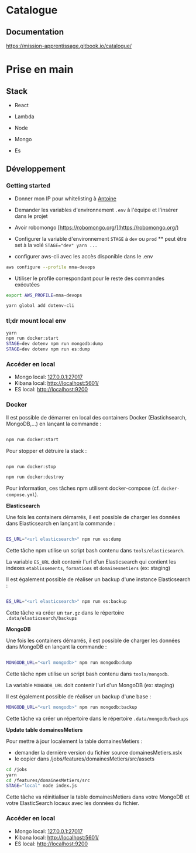 # Catalogue

## Documentation

https://mission-apprentissage.gitbook.io/catalogue/

# Prise en main

## Stack

- React

- Lambda

- Node

- Mongo

- Es

## Développement

### Getting started

- Donner mon IP pour whitelisting à [Antoine](https://github.com/Gethi)

- Demander les variables d'environnement `.env` à l'équipe et l'insérer dans le projet

- Avoir robomongo [https://robomongo.org/](https://robomongo.org/)

- Configurer la variable d'environnement `STAGE` à `dev` ou `prod`
  \*\* peut être set à la volé `STAGE="dev" yarn ...`
- configurer aws-cli avec les accès disponible dans le .env

```bash
aws configure --profile mna-devops
```

- Utiliser le profile correspondant pour le reste des commandes exécutées

```bash
export AWS_PROFILE=mna-devops
```

```bash
yarn global add dotenv-cli
```

### tl;dr mount local env

```bash
yarn
npm run docker:start
STAGE=dev dotenv npm run mongodb:dump
STAGE=dev dotenv npm run es:dump
```

### Accéder en local

- Mongo local: [127.0.0.1:27017](http://127.0.01:27017)
- Kibana local: [http://localhost:5601/](http://localhost:5601/)
- ES local: [http://localhost:9200](http://localhost:9200)

### Docker

Il est possible de démarrer en local des containers Docker \(Elastichsearch, MongoDB,...\) en lançant la commande :

```bash

npm run docker:start

```

Pour stopper et détruire la stack :

```bash

npm run docker:stop

npm run docker:destroy

```

Pour information, ces tâches npm utilisent docker-compose \(cf. `docker-compose.yml`\).

**Elasticsearch**

Une fois les containers démarrés, il est possible de charger les données dans Elasticsearch en lançant la commande :

```bash

ES_URL="<url elasticsearch>" npm run es:dump

```

Cette tâche npm utilise un script bash contenu dans `tools/elasticsearch`.

La variable `ES_URL` doit contenir l'url d'un Elasticsearch qui contient les indexes `etablissements`, `formations` et `domainesmetiers` \(ex: staging\)

Il est également possible de réaliser un backup d'une instance Elasticsearch :

```bash

ES_URL="<url elasticsearch>" npm run es:backup

```

Cette tâche va créer un `tar.gz` dans le répertoire `.data/elasticsearch/backups`

**MongoDB**

Une fois les containers démarrés, il est possible de charger les données dans MongoDB en lançant la commande :

```bash

MONGODB_URL="<url mongodb>" npm run mongodb:dump

```

Cette tâche npm utilise un script bash contenu dans `tools/mongodb`.

La variable `MONGODB_URL` doit contenir l'url d'un MongoDB \(ex: staging\)

Il est également possible de réaliser un backup d'une base :

```bash
MONGODB_URL="<url mongodb>" npm run mongodb:backup
```

Cette tâche va créer un répertoire dans le répertoire `.data/mongodb/backups`

**Update table domainesMetiers**

Pour mettre à jour localement la table domainesMetiers :
- demander la dernière version du fichier source domainesMetiers.xslx 
- le copier dans /jobs/features/domainesMetiers/src/assets

```bash
cd /jobs
yarn
cd /features/domainesMetiers/src
STAGE="local" node index.js
```

Cette tâche va réinitialiser la table domainesMetiers dans votre MongoDB et votre ElasticSearch locaux avec les données du fichier. 

### Accéder en local

- Mongo local: [127.0.0.1:27017](http://127.0.01:27017)
- Kibana local: [http://localhost:5601/](http://localhost:5601/)
- ES local: [http://localhost:9200](http://localhost:9200)

